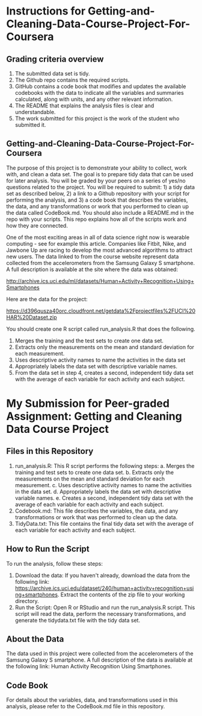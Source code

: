 # Instructions for Getting-and-Cleaning-Data-Course-Project-For-Coursera
## Grading criteria overview
1. The submitted data set is tidy. 
2. The Github repo contains the required scripts.
3. GitHub contains a code book that modifies and updates the available codebooks with the data to indicate all the variables and summaries calculated, along with units, and any other relevant information.
4. The README that explains the analysis files is clear and understandable.
5. The work submitted for this project is the work of the student who submitted it.

## Getting-and-Cleaning-Data-Course-Project-For-Coursera  <br /> 
The purpose of this project is to demonstrate your ability to collect, work with, and clean a data set. The goal is to prepare tidy data that can be used for later analysis. You will be graded by your peers on a series of yes/no questions related to the project. You will be required to submit: 1) a tidy data set as described below, 2) a link to a Github repository with your script for performing the analysis, and 3) a code book that describes the variables, the data, and any transformations or work that you performed to clean up the data called CodeBook.md. You should also include a README.md in the repo with your scripts. This repo explains how all of the scripts work and how they are connected.

One of the most exciting areas in all of data science right now is wearable computing - see for example 
this article. Companies like Fitbit, Nike, and Jawbone Up are racing to develop the most advanced algorithms to attract new users. The data linked to from the course website represent data collected from the accelerometers from the Samsung Galaxy S smartphone. A full description is available at the site where the data was obtained:

http://archive.ics.uci.edu/ml/datasets/Human+Activity+Recognition+Using+Smartphones
 
Here are the data for the project:

https://d396qusza40orc.cloudfront.net/getdata%2Fprojectfiles%2FUCI%20HAR%20Dataset.zip
  
You should create one R script called run_analysis.R that does the following. 
1. Merges the training and the test sets to create one data set.
2. Extracts only the measurements on the mean and standard deviation for each measurement. 
3. Uses descriptive activity names to name the activities in the data set
4. Appropriately labels the data set with descriptive variable names. 
5. From the data set in step 4, creates a second, independent tidy data set with the average of each variable for each activity and each subject.


# My Submission for Peer-graded Assignment: Getting and Cleaning Data Course Project  <br /> 
## Files in this Repository
1. run_analysis.R: This R script performs the following steps:
a. Merges the training and test sets to create one data set.
b. Extracts only the measurements on the mean and standard deviation for each measurement.
c. Uses descriptive activity names to name the activities in the data set.
d. Appropriately labels the data set with descriptive variable names.
e. Creates a second, independent tidy data set with the average of each variable for each activity and each subject.
2. Codebook.md: This file describes the variables, the data, and any transformations or work that was performed to clean up the data.
3. TidyData.txt: This file contains the final tidy data set with the average of each variable for each activity and each subject.

## How to Run the Script
To run the analysis, follow these steps:
1. Download the data: If you haven't already, download the data from the following link: https://archive.ics.uci.edu/dataset/240/human+activity+recognition+using+smartphones. Extract the contents of the zip file to your working directory.
2. Run the Script: Open R or RStudio and run the run_analysis.R script. This script will read the data, perform the necessary transformations, and generate the tidydata.txt file with the tidy data set.

## About the Data
The data used in this project were collected from the accelerometers of the Samsung Galaxy S smartphone. A full description of the data is available at the following link: Human Activity Recognition Using Smartphones.

## Code Book
For details about the variables, data, and transformations used in this analysis, please refer to the CodeBook.md file in this repository.


